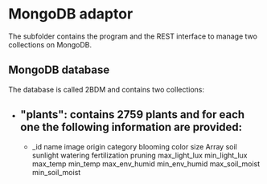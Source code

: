 # MongoDB adaptor
The subfolder contains the program and the REST interface to manage two collections on MongoDB.
## MongoDB database
The database is called 2BDM and contains two collections:
- "plants": contains 2759 plants and for each one the following information are provided:
	- 
	- _id
name
image
origin
category
blooming
color
size
Array
soil
sunlight
watering
fertilization
pruning
max_light_lux
min_light_lux
max_temp
min_temp
max_env_humid
min_env_humid
max_soil_moist
min_soil_moist


